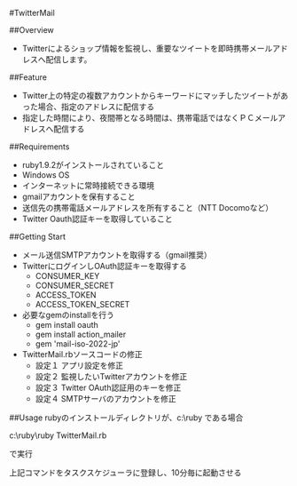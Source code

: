 #TwitterMail

##Overview
* Twitterによるショップ情報を監視し、重要なツイートを即時携帯メールアドレスへ配信します。

##Feature
* Twitter上の特定の複数アカウントからキーワードにマッチしたツイートがあった場合、指定のアドレスに配信する
* 指定した時間により、夜間帯となる時間は、携帯電話ではなくＰＣメールアドレスへ配信する

##Requirements
* ruby1.9.2がインストールされていること
* Windows OS
* インターネットに常時接続できる環境
* gmailアカウントを保有すること
* 送信先の携帯電話メールアドレスを所有すること（NTT Docomoなど）
* Twitter Oauth認証キーを取得していること

##Getting Start
* メール送信SMTPアカウントを取得する（gmail推奨）
* TwitterにログインしOAuth認証キーを取得する
    * CONSUMER_KEY
    * CONSUMER_SECRET
    * ACCESS_TOKEN
    * ACCESS_TOKEN_SECRET
* 必要なgemのinstallを行う
    * gem install oauth
    * gem install action_mailer
    * gem 'mail-iso-2022-jp'
* TwitterMail.rbソースコードの修正
    * 設定１ アプリ設定を修正
    * 設定２ 監視したいTwitterアカウントを修正
    * 設定３ Twitter OAuth認証用のキーを修正
    * 設定４ SMTPサーバのアカウントを修正  

##Usage
rubyのインストールディレクトリが、c:\ruby である場合  

c:\ruby\ruby TwitterMail.rb  

で実行  

上記コマンドをタスクスケジューラに登録し、10分毎に起動させる

